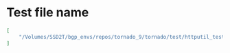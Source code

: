 # Test file name

```json
[
    "/Volumes/SSD2T/bgp_envs/repos/tornado_9/tornado/test/httputil_test.py"
]
```
